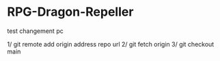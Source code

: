 # RPG-Dragon-Repeller
test changement pc

1/ git remote add origin address repo url
2/ git fetch origin
3/ git checkout main